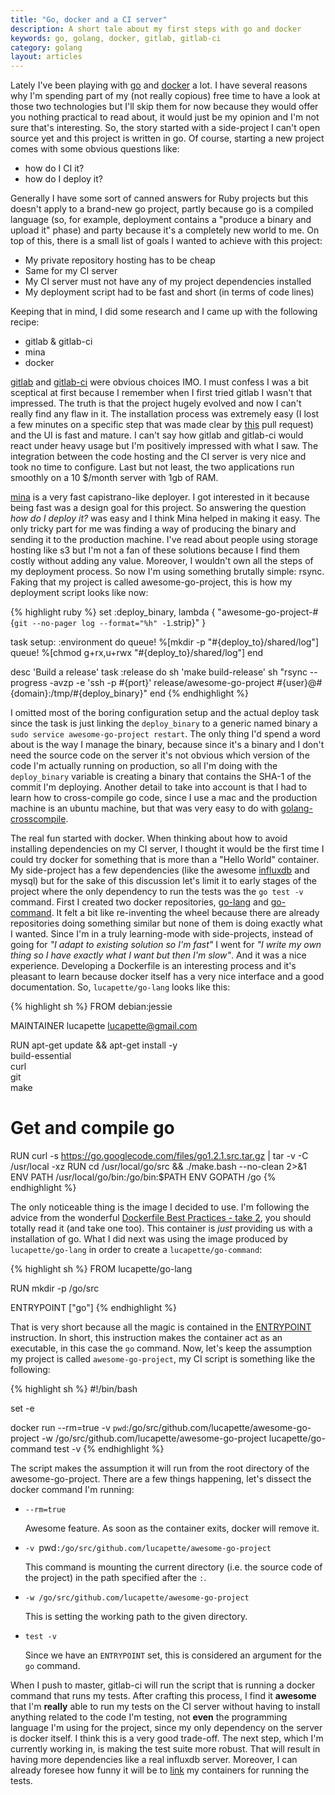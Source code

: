```yaml
---
title: "Go, docker and a CI server"
description: A short tale about my first steps with go and docker
keywords: go, golang, docker, gitlab, gitlab-ci
category: golang
layout: articles
---
```


Lately I've been playing with [go](http://golang.org) and
[docker](https://docker.io) a lot.  I have several reasons why I'm spending
part of my (not really copious) free time to have a look at those two
technologies but I'll skip them for now because they would offer you nothing
practical to read about, it would just be my opinion and I'm not sure that's
interesting. So, the story started with a side-project I can't open source yet
and this project is written in go. Of course, starting a new project comes
with some obvious questions like:

- how do I CI it?
- how do I deploy it?

Generally I have some sort of canned answers for Ruby projects but this
doesn't apply to a brand-new go project, partly because go is a compiled
language (so, for example, deployment contains a "produce a binary and upload
it" phase) and party because it's a completely new world to me. On top of
this, there is a small list of goals I wanted to achieve with this project:

- My private repository hosting has to be cheap
- Same for my CI server
- My CI server must not have any of my project dependencies installed
- My deployment script had to be fast and short (in terms of code lines)

Keeping that in mind, I did some research and I came up with the following
recipe:

- gitlab & gitlab-ci
- mina
- docker

[gitlab](https://www.gitlab.com/gitlab-ce/) and
[gitlab-ci](https://www.gitlab.com/gitlab-ci/) were obvious choices IMO. I
must confess I was a bit sceptical at first because I remember when I first
tried gitlab I wasn't that impressed. The truth is that the project hugely
evolved and now I can't really find any flaw in it. The installation process
was extremely easy (I lost a few minutes on a specific step that was made
clear  by [this](https://github.com/gitlabhq/gitlab-ci-runner/pull/78) pull
request) and the UI is fast and mature. I can't say how gitlab and gitlab-ci
would react under heavy usage but I'm positively impressed with what I saw.
The integration between the code hosting and the CI server is very nice and
took no time to configure. Last but not least, the two applications run
smoothly on a 10 $/month server with 1gb of RAM.

[mina](http://nadarei.co/mina/) is a very fast capistrano-like deployer. I got
interested in it because being fast was a design goal for this project. So
answering the question *how do I deploy it?* was easy and I think Mina helped
in making it easy. The only tricky part for me was finding a way of producing
the binary and sending it to the production machine. I've read about people
using storage hosting like s3 but I'm not a fan of these solutions because I
find them costly without adding any value. Moreover, I wouldn't own all the
steps of my deployment process. So now I'm using something brutally simple:
rsync. Faking that my project is called awesome-go-project, this is how my
deployment script looks like now:

{% highlight ruby %}
set :deploy_binary, lambda { "awesome-go-project-#{`git --no-pager log --format="%h" -1`.strip}" }

task setup: :environment do
  queue! %[mkdir -p "#{deploy_to}/shared/log"]
  queue! %[chmod g+rx,u+rwx "#{deploy_to}/shared/log"]
end

desc 'Build a release'
task :release do
  sh 'make build-release'
  sh "rsync --progress -avzp -e 'ssh -p #{port}' release/awesome-go-project #{user}@#{domain}:/tmp/#{deploy_binary}"
end
{% endhighlight %}

I omitted most of the boring configuration setup and the actual deploy task
since the task is just linking the `deploy_binary` to a generic named binary a
`sudo service awesome-go-project restart`. The only thing I'd spend a word
about is the way I manage the binary, because since it's a binary and I don't
need the source code on the server it's not obvious which version of the code
I'm actually running on production, so all I'm doing with the `deploy_binary`
variable is creating a binary that contains the SHA-1 of the commit I'm
deploying. Another detail to take into account is that I had to learn how to
cross-compile go code, since I use a mac and the production machine is an
ubuntu machine, but that was very easy to do with
[golang-crosscompile](https://github.com/davecheney/golang-crosscompile).

The real fun started with docker. When thinking about how to avoid installing
dependencies on my CI server, I thought it would be the first time I could try
docker for something that is more than a "Hello World" container. My
side-project has a few dependencies (like the awesome
[influxdb](http://influxdb.org/) and mysql) but for the sake of this
discussion let's limit it to early stages of the project where the only
dependency to run the tests was the `go test -v` command. First I created two
docker repositories, [go-lang](https://index.docker.io/u/lucapette/go-lang/)
and [go-command](https://index.docker.io/u/lucapette/go-command/). It felt a
bit like re-inventing the wheel because there are already repositories doing
something similar but none of them is doing exactly what I wanted. Since
I'm in a truly learning-mode with side-projects, instead of going for *"I
adapt to existing solution so I'm fast"* I went for *"I write my own thing so
I have exactly what I want but then I'm slow"*. And it was a nice experience.
Developing a Dockerfile is an interesting process and it's pleasant to learn
because docker itself has a very nice interface and a good documentation. So,
`lucapette/go-lang` looks like this:

{% highlight sh %}
FROM debian:jessie

MAINTAINER lucapette <lucapette@gmail.com>

RUN apt-get update && apt-get install -y \
    build-essential \
    curl \
    git \
    make

# Get and compile go
RUN curl -s https://go.googlecode.com/files/go1.2.1.src.tar.gz | tar -v -C /usr/local -xz
RUN cd /usr/local/go/src && ./make.bash --no-clean 2>&1
ENV PATH /usr/local/go/bin:/go/bin:$PATH
ENV GOPATH /go
{% endhighlight %}

The only noticeable thing is the image I decided to use. I'm following the
advice from the wonderful [Dockerfile Best Practices - take
2](http://crosbymichael.com/dockerfile-best-practices-take-2.html), you should
totally read it (and take one too). This container is *just* providing us
with a installation of go. What I did next was using the image produced by
`lucapette/go-lang` in order to create a `lucapette/go-command`:

{% highlight sh %}
FROM lucapette/go-lang

RUN mkdir -p /go/src

ENTRYPOINT ["go"]
{% endhighlight %}

That is very short because all the magic is contained in the
[ENTRYPOINT](http://docs.docker.io/en/latest/reference/builder/#entrypoint)
instruction. In short, this instruction makes the container act as an
executable, in this case the `go` command. Now, let's keep the assumption my
project is called `awesome-go-project`, my CI script is something like the
following:

{% highlight sh %}
#!/bin/bash

set -e

docker run --rm=true -v `pwd`:/go/src/github.com/lucapette/awesome-go-project -w /go/src/github.com/lucapette/awesome-go-project  lucapette/go-command test -v
{% endhighlight %}

The script makes the assumption it will run from the root directory of the
awesome-go-project. There are a few things happening, let's dissect the docker
command I'm running:

- `--rm=true`

  Awesome feature. As soon as the container exits, docker will remove it.

- `-v `pwd`:/go/src/github.com/lucapette/awesome-go-project`

  This command is mounting the current directory (i.e. the source code of the
  project) in the path specified after the `:`.

- `-w /go/src/github.com/lucapette/awesome-go-project`

  This is setting the working path to the given directory.

- `test -v`

  Since we have an `ENTRYPOINT` set, this is considered an argument for the `go`
  command.

When I push to master, gitlab-ci will run the script that is running a docker
command that runs my tests.  After crafting this process, I find it
**awesome** that I'm **really** able to run my tests on the CI server without
having to install anything related to the code I'm testing, not **even** the
programming language I'm using for the project, since my only dependency on
the server is docker itself. I think this is a very good trade-off.  The next
step, which I'm currently working in, is making the test suite more robust.
That will result in having more dependencies like a real influxdb server.
Moreover, I can already foresee how funny it will be to
[link](http://docs.docker.io/en/latest/use/working_with_links_names/) my
containers for running the tests.
